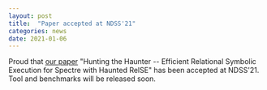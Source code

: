```yaml
---
layout: post
title:  "Paper accepted at NDSS'21"
categories: news
date: 2021-01-06
---
```

Proud that [our paper][nutshell] "Hunting the Haunter -- Efficient Relational Symbolic Execution for Spectre with Haunted RelSE" has been accepted at NDSS'21. Tool and benchmarks will be released soon.

[nutshell]: new/publication/1970/01/01/nutshell-ndss-21.html